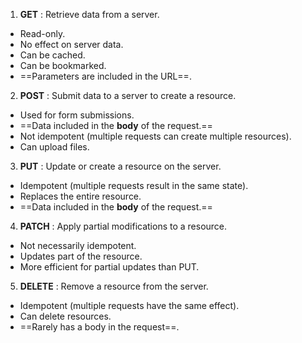 
1. **GET** : Retrieve data from a server.
-  Read-only.
-  No effect on server data.
-  Can be cached.
-  Can be bookmarked.
-  ==Parameters are included in the URL==.

2. **POST** : Submit data to a server to create a resource.
-  Used for form submissions.
-  ==Data included in the **body** of the request.==
-  Not idempotent (multiple requests can create multiple resources).
-  Can upload files.

3. **PUT** : Update or create a resource on the server.
-  Idempotent (multiple requests result in the same state).
-  Replaces the entire resource.
-  ==Data included in the **body** of the request.==

4. **PATCH** : Apply partial modifications to a resource.
-  Not necessarily idempotent.
-  Updates part of the resource.
-  More efficient for partial updates than PUT.

5. **DELETE** : Remove a resource from the server.
-  Idempotent (multiple requests have the same effect).
-  Can delete resources.
-  ==Rarely has a body in the request==.